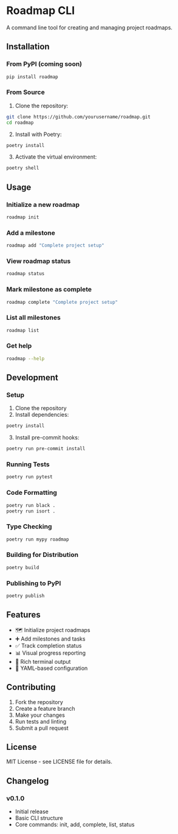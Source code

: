 # Roadmap CLI

A command line tool for creating and managing project roadmaps.

## Installation

### From PyPI (coming soon)

```bash
pip install roadmap
```

### From Source

1. Clone the repository:
```bash
git clone https://github.com/yourusername/roadmap.git
cd roadmap
```

2. Install with Poetry:
```bash
poetry install
```

3. Activate the virtual environment:
```bash
poetry shell
```

## Usage

### Initialize a new roadmap

```bash
roadmap init
```

### Add a milestone

```bash
roadmap add "Complete project setup"
```

### View roadmap status

```bash
roadmap status
```

### Mark milestone as complete

```bash
roadmap complete "Complete project setup"
```

### List all milestones

```bash
roadmap list
```

### Get help

```bash
roadmap --help
```

## Development

### Setup

1. Clone the repository
2. Install dependencies:
```bash
poetry install
```

3. Install pre-commit hooks:
```bash
poetry run pre-commit install
```

### Running Tests

```bash
poetry run pytest
```

### Code Formatting

```bash
poetry run black .
poetry run isort .
```

### Type Checking

```bash
poetry run mypy roadmap
```

### Building for Distribution

```bash
poetry build
```

### Publishing to PyPI

```bash
poetry publish
```

## Features

- 🗺️ Initialize project roadmaps
- ➕ Add milestones and tasks
- ✅ Track completion status
- 📊 Visual progress reporting
- 🎨 Rich terminal output
- 📝 YAML-based configuration

## Contributing

1. Fork the repository
2. Create a feature branch
3. Make your changes
4. Run tests and linting
5. Submit a pull request

## License

MIT License - see LICENSE file for details.

## Changelog

### v0.1.0
- Initial release
- Basic CLI structure
- Core commands: init, add, complete, list, status